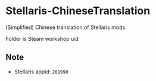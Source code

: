 # Stellaris-ChineseTranslation

(Simplified) Chinese translation of Stellaris mods.

Folder is Steam workshop uid

## Note
- Stellaris appid: `281990`

